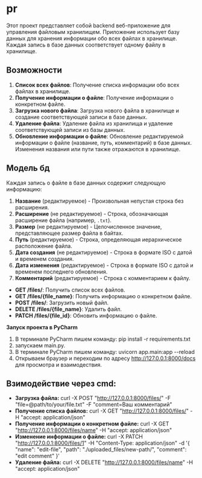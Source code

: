 # pr
Этот проект представляет собой backend веб-приложение для управления файловым хранилищем. Приложение использует базу данных для хранения информации обо всех файлах в хранилище. Каждая запись в базе данных соответствует одному файлу в хранилище.

## Возможности

1. **Список всех файлов**: Получение списка информации обо всех файлах в хранилище.
2. **Получение информации о файле**: Получение информации о конкретном файле.
3. **Загрузка нового файла**: Загрузка нового файла в хранилище и создание соответствующей записи в базе данных.
4. **Удаление файла**: Удаление файла из хранилища и удаление соответствующей записи из базы данных.
5. **Обновление информации о файле**: Обновление редактируемой информации о файле (название, путь, комментарий) в базе данных. Изменения названия или пути также отражаются в хранилище.

## Модель бд

Каждая запись о файле в базе данных содержит следующую информацию:

1. **Название** (редактируемое) - Произвольная непустая строка без расширения.
2. **Расширение** (не редактируемое) - Строка, обозначающая расширение файла (например, `.txt`).
3. **Размер** (не редактируемое) - Целочисленное значение, представляющее размер файла в байтах.
4. **Путь** (редактируемое) - Строка, определяющая иерархическое расположение файла.
5. **Дата создания** (не редактируемое) - Строка в формате ISO с датой и временем создания.
6. **Дата изменения** (редактируемое) - Строка в формате ISO с датой и временем последнего обновления.
7. **Комментарий** (редактируемое) - Строка с комментарием к файлу.

- **GET /files/**: Получить список всех файлов.
- **GET /files/{file_name}**: Получить информацию о конкретном файле.
- **POST /files/**: Загрузить новый файл.
- **DELETE /files/{file_name}**: Удалить файл.
- **PATCH /files/{file_id}**: Обновить информацию о файле.


**Запуск проекта в PyCharm**
1. В терминале PyCharm пишем команду: pip install -r requirements.txt
2. запускаем main.py.
3. В терминале PyCharm пишем команду: uvicorn app.main:app --reload
4. Открываем браузер и переходим по адресу http://127.0.0.1:8000/docs для просмотра и взаимодествия.

## Взимодействие через cmd:
- **Загрузка файла:**
curl -X POST "http://127.0.0.1:8000/files/" -F "file=@path/to/your/file.txt" -F "comment=Ваш комментарий"
- **Получение списка файлов:**
curl -X GET "http://127.0.0.1:8000/files/" -H "accept: application/json"
- **Получение информации о конкретном файле:**
curl -X GET "http://127.0.0.1:8000/files/name" -H "accept: application/json"
- **Изменение информации о файле:**
curl -X PATCH "http://127.0.0.1:8000/files/1" -H "Content-Type: application/json" -d '{
    "name": "edit-file",
    "path": "./uploaded_files/new-path/",
    "comment": "edit comment"
}'
- **Удаление файла:**
curl -X DELETE "http://127.0.0.1:8000/files/name" -H "accept: application/json"
